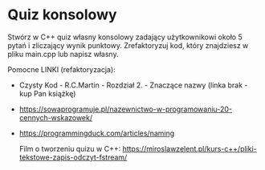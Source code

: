 # Quiz konsolowy

Stwórz w C++ quiz własny konsolowy zadający użytkownikowi około 5 pytań i zliczający wynik punktowy. Zrefaktoryzuj kod, który znajdziesz w pliku main.cpp lub napisz własny.

Pomocne LINKI (refaktoryzacja):

- Czysty Kod - R.C.Martin - Rozdział 2. - Znaczące nazwy (linka brak - kup Pan książkę)
- https://sowaprogramuje.pl/nazewnictwo-w-programowaniu-20-cennych-wskazowek/
- https://programmingduck.com/articles/naming

  Film o tworzeniu quizu w C++: https://miroslawzelent.pl/kurs-c++/pliki-tekstowe-zapis-odczyt-fstream/
